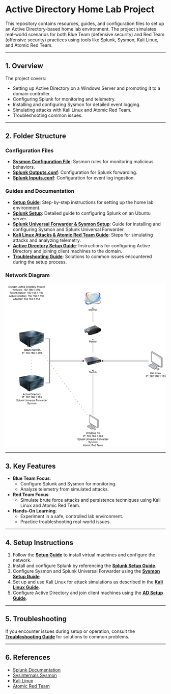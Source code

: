 # Active Directory Home Lab Project

This repository contains resources, guides, and configuration files to set up an Active Directory-based home lab environment. The project simulates real-world scenarios for both Blue Team (defensive security) and Red Team (offensive security) practices using tools like Splunk, Sysmon, Kali Linux, and Atomic Red Team.

---

## **1. Overview**

The project covers:
- Setting up Active Directory on a Windows Server and promoting it to a domain controller.
- Configuring Splunk for monitoring and telemetry.
- Installing and configuring Sysmon for detailed event logging.
- Simulating attacks with Kali Linux and Atomic Red Team.
- Troubleshooting common issues.

---

## **2. Folder Structure**

### **Configuration Files**
- **[Sysmon Configuration File](configs/sysmon-config.xml)**: Sysmon rules for monitoring malicious behaviors.
- **[Splunk Outputs.conf](configs/splunk-outputs.md)**: Configuration for Splunk forwarding.
- **[Splunk Inputs.conf](configs/splunk-inputs.md)**: Configuration for event log ingestion.

### **Guides and Documentation**
- **[Setup Guide](docs/setup-guide.md)**: Step-by-step instructions for setting up the home lab environment.
- **[Splunk Setup](docs/Splunk-setup.md)**: Detailed guide to configuring Splunk on an Ubuntu server.
- **[Splunk Universal Forwarder & Sysmon Setup](docs/Splunk%20Universal%20Forwarder%20&%20Sysmon%20Setup.md)**: Guide for installing and configuring Sysmon and Splunk Universal Forwarder.
- **[Kali Linux Attacks & Atomic Red Team Guide](docs/Kali%20Linux%20attacks%20%26%20Atomic%20Red%20Team%20guide.md)**: Steps for simulating attacks and analyzing telemetry.
- **[Active Directory Setup Guide](docs/AD-Setup.md)**: Instructions for configuring Active Directory and joining client machines to the domain.
- **[Troubleshooting Guide](docs/troubleshooting.md)**: Solutions to common issues encountered during the setup process.

### **Network Diagram**
**![Active Directory Network Diagram](https://github.com/Divyansh121699/ActiveDirectory-HomeLab/blob/main/docs/Active%20Directory%20Network%20Diagram.png)**

---

## **3. Key Features**
- **Blue Team Focus**:
  - Configure Splunk and Sysmon for monitoring.
  - Analyze telemetry from simulated attacks.
- **Red Team Focus**:
  - Simulate brute force attacks and persistence techniques using Kali Linux and Atomic Red Team.
- **Hands-On Learning**:
  - Experiment in a safe, controlled lab environment.
  - Practice troubleshooting real-world issues.

---

## **4. Setup Instructions**
1. Follow the **[Setup Guide](docs/setup-guide.md)** to install virtual machines and configure the network.
2. Install and configure Splunk by referencing the **[Splunk Setup Guide](docs/Splunk-setup.md)**.
3. Configure Sysmon and Splunk Universal Forwarder using the **[Sysmon Setup Guide](docs/Splunk%20Universal%20Forwarder%20%26%20Sysmon%20Setup.md)**.
4. Set up and use Kali Linux for attack simulations as described in the **[Kali Linux Guide](docs/Kali%20Linux%20attacks%20%26%20Atomic%20Red%20Team%20guide.md)**.
5. Configure Active Directory and join client machines using the **[AD Setup Guide](docs/AD-Setup.md)**.

---

## **5. Troubleshooting**
If you encounter issues during setup or operation, consult the **[Troubleshooting Guide](docs/troubleshooting.md)** for solutions to common problems.

---

## **6. References**
- [Splunk Documentation](https://docs.splunk.com)
- [Sysinternals Sysmon](https://learn.microsoft.com/en-us/sysinternals/downloads/sysmon)
- [Kali Linux](https://www.kali.org/docs/)
- [Atomic Red Team](https://github.com/redcanaryco/atomic-red-team)
